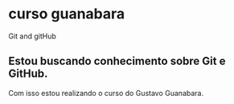 # curso guanabara
 Git and gitHub

 ## Estou buscando conhecimento sobre Git e GitHub.
 Com isso estou realizando o curso do Gustavo Guanabara.
